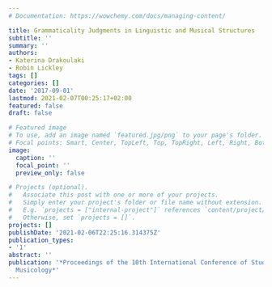 ```yaml
---
# Documentation: https://wowchemy.com/docs/managing-content/

title: Grammaticality Judgments in Linguistic and Musical Structures
subtitle: ''
summary: ''
authors:
- Katerina Drakoulaki
- Robin Lickley
tags: []
categories: []
date: '2017-09-01'
lastmod: 2021-02-07T00:25:17+02:00
featured: false
draft: false

# Featured image
# To use, add an image named `featured.jpg/png` to your page's folder.
# Focal points: Smart, Center, TopLeft, Top, TopRight, Left, Right, BottomLeft, Bottom, BottomRight.
image:
  caption: ''
  focal_point: ''
  preview_only: false

# Projects (optional).
#   Associate this post with one or more of your projects.
#   Simply enter your project's folder or file name without extension.
#   E.g. `projects = ["internal-project"]` references `content/project/deep-learning/index.md`.
#   Otherwise, set `projects = []`.
projects: []
publishDate: '2021-02-06T22:25:16.314375Z'
publication_types:
- '1'
abstract: ''
publication: '*Proceedings of the 10th International Conference of Students of Systematic
  Musicology*'
---
```

